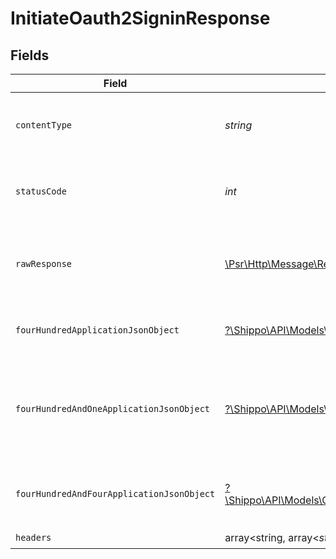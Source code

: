 # InitiateOauth2SigninResponse


## Fields

| Field                                                                                                                                                                        | Type                                                                                                                                                                         | Required                                                                                                                                                                     | Description                                                                                                                                                                  |
| ---------------------------------------------------------------------------------------------------------------------------------------------------------------------------- | ---------------------------------------------------------------------------------------------------------------------------------------------------------------------------- | ---------------------------------------------------------------------------------------------------------------------------------------------------------------------------- | ---------------------------------------------------------------------------------------------------------------------------------------------------------------------------- |
| `contentType`                                                                                                                                                                | *string*                                                                                                                                                                     | :heavy_check_mark:                                                                                                                                                           | HTTP response content type for this operation                                                                                                                                |
| `statusCode`                                                                                                                                                                 | *int*                                                                                                                                                                        | :heavy_check_mark:                                                                                                                                                           | HTTP response status code for this operation                                                                                                                                 |
| `rawResponse`                                                                                                                                                                | [\Psr\Http\Message\ResponseInterface](https://www.php-fig.org/psr/psr-7/#33-psrhttpmessageresponseinterface)                                                                 | :heavy_check_mark:                                                                                                                                                           | Raw HTTP response; suitable for custom response parsing                                                                                                                      |
| `fourHundredApplicationJsonObject`                                                                                                                                           | [?\Shippo\API\Models\Operations\InitiateOauth2SigninResponseBody](../../Models/Operations/InitiateOauth2SigninResponseBody.md)                                               | :heavy_minus_sign:                                                                                                                                                           | Invalid parameters provided by the user                                                                                                                                      |
| `fourHundredAndOneApplicationJsonObject`                                                                                                                                     | [?\Shippo\API\Models\Operations\InitiateOauth2SigninCarrierAccountsResponseBody](../../Models/Operations/InitiateOauth2SigninCarrierAccountsResponseBody.md)                 | :heavy_minus_sign:                                                                                                                                                           | Invalid ShippoToken or unsupported carrier account provided by the user                                                                                                      |
| `fourHundredAndFourApplicationJsonObject`                                                                                                                                    | [?\Shippo\API\Models\Operations\InitiateOauth2SigninCarrierAccountsResponseResponseBody](../../Models/Operations/InitiateOauth2SigninCarrierAccountsResponseResponseBody.md) | :heavy_minus_sign:                                                                                                                                                           | Invalid carrier account provided by the user                                                                                                                                 |
| `headers`                                                                                                                                                                    | array<string, array<*string*>>                                                                                                                                               | :heavy_check_mark:                                                                                                                                                           | N/A                                                                                                                                                                          |